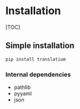 # Installation

[TOC]

## Simple installation

```bash
pip install translatium
```

### Internal dependencies

- pathlib
- pyyaml
- json
